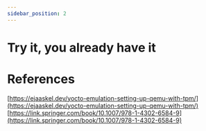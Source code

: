 ```yaml
---
sidebar_position: 2
---
```


# Try it, you already have it 

# References
[https://ejaaskel.dev/yocto-emulation-setting-up-qemu-with-tpm/](https://ejaaskel.dev/yocto-emulation-setting-up-qemu-with-tpm/)
[https://link.springer.com/book/10.1007/978-1-4302-6584-9](https://link.springer.com/book/10.1007/978-1-4302-6584-9)